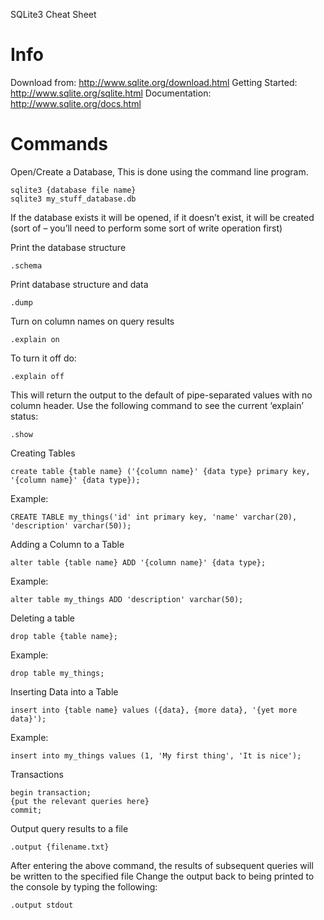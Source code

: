 SQLite3 Cheat Sheet

# Info
Download from:
http://www.sqlite.org/download.html
Getting Started:
http://www.sqlite.org/sqlite.html
Documentation:
http://www.sqlite.org/docs.html

# Commands

Open/Create a Database, This is done using the command line program.
```
sqlite3 {database file name}
sqlite3 my_stuff_database.db
```
If the database exists it will be opened, if it doesn’t exist, it will be created (sort of – you’ll need to perform some sort of write operation first)

Print the database structure
```
.schema
```


Print database structure and data
```
.dump
```


Turn on column names on query results
```
.explain on
```
To turn it off do:
```
.explain off
```


This will return the output to the default of pipe-separated values with no column header. Use the following command to see the current ‘explain’ status:
```
.show
```


Creating Tables
```
create table {table name} ('{column name}' {data type} primary key, '{column name}' {data type});
```
Example:
```
CREATE TABLE my_things('id' int primary key, 'name' varchar(20), 'description' varchar(50));
```

Adding a Column to a Table
```
alter table {table name} ADD '{column name}' {data type};
```
Example:
```
alter table my_things ADD 'description' varchar(50);
```
Deleting a table
```
drop table {table name};
```
Example:
```
drop table my_things;
```
Inserting Data into a Table
```
insert into {table name} values ({data}, {more data}, '{yet more data}');
```
Example:
```
insert into my_things values (1, 'My first thing', 'It is nice');
```

Transactions
```
begin transaction;
{put the relevant queries here}
commit;
```
Output query results to a file
```
.output {filename.txt}
```
After entering the above command, the results of subsequent queries will be written to the specified file
Change the output back to being printed to the console by typing the following:
```
.output stdout
```
